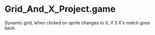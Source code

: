 # Grid_And_X_Project.game
 Dynamic grid, when clicked on sprite changes to X, if 3 X's match goes back.
